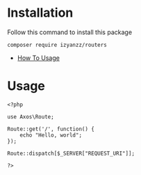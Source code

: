 # Installation

Follow this command to install this package

```
composer require izyanzz/routers
```

- [How To Usage](https://github.com/izyanzz/router#Usage)


# Usage

```
<?php

use Axos\Route;

Route::get('/', function() {
    echo "Hello, world";
});

Route::dispatch[$_SERVER["REQUEST_URI"]];

?>
```
